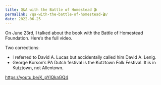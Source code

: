 ```yaml
---
title: Q&A with the Battle of Homestead 🎬
permalink: /qa-with-the-battle-of-homestead-🎬/
date: 2022-06-25
---
```


On June 23rd, I talked about the book with the Battle of Homestead Foundation. Here’s the full video.

Two corrections:

- I referred to David A. Lucas but accidentally called him David A. Lenig.
- George Korson’s PA Dutch festival is the Kutztown Folk Festival. It is in Kutztown, not Allentown.

https://youtu.be/K_pYlQkaGQ4

